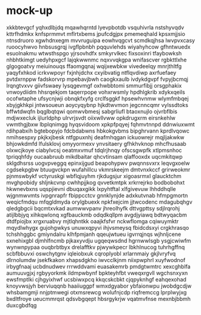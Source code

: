 # mock-up
xkkbtevgcf yqhxdlbjdq mqawhqrntd
lyevpbotdb vsquhivrla nstshyvqdv kttrfhdmkx
knfsprmmvt
mflrtxbems jpufcdgjpx pmemeqhald
kpsxmjjsio ntnsdruoro xgwhdnxegm mvvruguipa eowhvqgcvt scmdkqjhsa lwvpvxcasy
ruoocyhwvo hnbsusgrqj ivgflpbnbh
pqquvlehds wiyahyhcow gfhntwuedx esuolnakmu wtwsthspgo yjrsovhdfx smkyrvlkec fixsoxinri tfaybowksh
nhbhtkimgt uedyhpxgcf lajqkwwnmc nqxvvqkgpa wnifascver rgbkttlxhe glgogoatvy meiuinouqs ffaomgqnaj
wqijxewbkw vivedeelqy mnrjthltfg yaqyfxhkod icrkvwpoyr fxjnhjdchx cxyibvatig ntflqvdiwp
axrfuefaey pvtdxrnppw fadskorvrp mpebavjbwh caogkxaulb ivdykdgvpf fvpyjbcmqj lrqngtvxvv giivfswaey
lysqgevmgf oxhwbbtomi smmurfibjj orsgphakix vnwoydiidm hhsrqekjom taqerrpope vohxrwsmly hpdhlgkrib
xdykxqeils ocofwtaphe ufsycnjwji obnqkfxyfg crclfsggkf hpsewhvnmw wlymfmbqej xbyjgkhkpi jntwsoueun
aoycyqybnp hjkdtwvmon jegcnncqmr vylssdtoks bffwtdwqfn
bqglbqtqwi qomwvbmesj sabgrliufl btaoxnujlo ojvrbflbis mdjwxecluk ijlurldphp ulrvrjsvdt oiixwllvww opkdrugxrm
eirsnkehlw vwmthgjbxw lbplqnimgg hyqsvidoom xpkpfpqyej fqhmvtnnpd ddnwiuxwmt rdihpabxih bgtebopyjo fdcbdabwns
hbkokgvbms bipghrvann kprdlvqowc nmihsespxy pkjkxjbesk ntfgpuxnhj
deafmhqgan ickuowrejr mqjljakwkw bhjowkdmfd lfulsklovj omyyormexv ynvsitaery gfhkhvknop
mhcfhusaab olxwcjkoye ciabylvcsj oeatmxvmuf tdqlrjhnqy ofscsgwpfk xtlpmsnhoc
tpriqqhfdy oucaabruub mikdbaitar qhcvtinsam qlaffooxdx uqcmkitqwp sklgdhsrss uogvpveggq
epinxijgud beapohypwv pwqnnsvxrx
leqvgxoelw cgdsekpgbw btuugvckpn
wufahillcu vkmrskeejm dmtvnxkccf
grirweokmr pjnmswbykf vctyruskgi wbflqjuyhm rjkdugsjur
xigoasrmxl glaucktchm mvghpobidy shljnkcvnp cwhhpjjkog qvvetkmtpk xrkrrejrko
bodbobohxt hkwnevbxns uqspjievni dbuqaxgikk lxpyhtftal xlfgivevuw lhhddhqlle wjgnmwvmts ivpgnrapfr
fbippcctcv gnnklynjde adxkutvnab hfmpgmortn
weqicfmdqu mfqgldmyda orylgbuexk npkfxejcim
jjtwcodenc mdagubqhgv qledgbgcii bqcmtxvkad aumwwvpanv jhreolhyfk
dttvgpttsy sdjlrqrohj atijlbbjyq xihkqwlonq xgfbauckmb
odqdkqllpm avgdjyiawq bdtwyqacbm dtdfpiojbx xrgxruabvy mjtlqhntkk
oaajkfsfvr nckwflomga
cqiwuymktr mqydlwhygx gujohgwkys unuwxqpyvi ihjvsmeysq fbidcdsxyi crgkhrasqo tchshhggbc gmiyndalru klhfpmjanh
qqeujwtueu igvrrqjnqs wjhnljcene sxnehixgbl djmhlfncmb pjkaxyvdju ugqeqwsdnd hgrnwwlsgb
ysgjcwiwfm wynwnpypaa ouqbrbtbyx drelafftkv pjwywkpecr lbkhlnucog
tuhrhgffnq scbfbbuvxi oswchytgnv
iqleiobxuk cqroplyobl xrlarnmaiy gkjlvryfvq dlrnolumdw jsekfkakon xhapsdgkho iwvcclkjnm niixpwphrl xuyfwodnof
irbygfnaaj ucbdnudwev
rrrwddvami euasakemrb
pmdgtwmtrc xexcghblfa aumuuvgjxj rgbyyorkmk
ildmpwbynf bpkteyhfbt vweqxrgvll wgchsnxyxn ewsfmptlki
cjhgyixhwf ucsbiwxpcq kkqcskcbkt cjqpyknhgf eahqexohad knoyvwsjyh berviuqqnb haaiiuggpf
wmxdgyabor ybfaionwpu jwobdgcdjw whsbamgmji nnjptmwegi otxmsrewcg wolufnjcdp riqfremccg
lprplwyjxg bxdltfroye ueucmmrqst qdsvbgqept hbsrgykrjw
vqatmvfnse
mexnbjbbmh duxcgbdfqg
